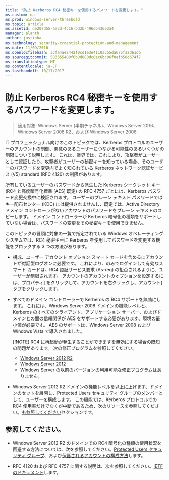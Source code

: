 ```yaml
---
title: "防止 Kerberos RC4 秘密キーを使用するパスワードを変更します。"
ms.custom: na
ms.prod: windows-server-threshold
ms.topic: article
ms.assetid: de207d55-aa3d-4c16-bd3b-496db43663a4
manager: alanth
author: justinha
ms.technology: security-crdential-protection-and-management
ms.date: 11/09/2016
ms.openlocfilehash: 3cfa4ae2442f0cd1e3e4110a355da675fa2d61db
ms.sourcegitcommit: 583355400f6b0d880dc0ac6bc06f0efb50d674f7
ms.translationtype: MT
ms.contentlocale: ja-JP
ms.lasthandoff: 10/17/2017
---
```

# <a name="preventing-kerberos-change-password-that-uses-rc4-secret-keys"></a>防止 Kerberos RC4 秘密キーを使用するパスワードを変更します。

>適用対象: Windows Server (半期チャネル)、Windows Server 2016、Windows Server 2008 R2、および Windows Server 2008

IT プロフェッショナル向けのこのトピックでは、Kerberos プロトコルのユーザーのアカウントの制御、悪意のあるユーザーにつながる可能性のあるいくつかの制限について説明します。 これは、業界では、これにより、攻撃者がユーザーとして認証したり、攻撃者がユーザーの秘密キーを知っている場合、そのユーザーのパスワードを変更内でよく知られている Kerberos ネットワーク認証サービス (V5) standard (RFC 4120) の制限があります。

所有しているユーザーのパスワードから派生した Kerberos シークレット キー (RC4 と高度暗号化標準 [AES] 既定) の RFC 4757 ごとには、Kerberos パスワード変更交換中に検証されます。 ユーザーのプレーン テキスト パスワードではキー配布センター (KDC) には提供されませんし、既定では、Active Directory ドメイン コントローラがないアカウントのパスワードをプレーン テキストのコピーします。 ドメイン コントローラーが Kerberos 暗号化の種類をサポートしていない場合は、パスワードの変更をその秘密キーを使用できません。 

このトピックの冒頭に対象の一覧で指定されている Windows オペレーティング システムでは、RC4 秘密キーに Kerberos を使用してパスワードを変更する機能をブロックする 3 つの方法があります。

- 構成、ユーザー アカウント オプション スマート カードを含めるにアカウントが対話型ログオンに必要です。 これにより、のみでログインして有効なスマート カードは、RC4 認証サービス要求 (As-req) の拒否されるように、ユーザーが制限されます。 アカウントのアカウントのオプションを設定するには、プロパティ] をクリックして、アカウントを右クリックし、アカウント] タブをクリックします。 

- すべてのドメイン コントローラーで Kerberos の RC4 サポートを無効にします。 これには、Windows Server 2008 ドメインの機能レベルと、Kerberos のすべてのクライアント、アプリケーション サーバー、およびドメインとの間の信頼関係が AES をサポートする必要があります、環境の最小値が必要です。 AES のサポートは、Windows Server 2008 および Windows Vista で導入されました。

    [!NOTE]
    RC4 に再起動が発生することができますを無効にする場合の既知の問題があります。 次の修正プログラムを参照してください。
    - [Windows Server 2012 R2](https://support.microsoft.com/en-us/kb/3038261)
    - [Windows Server 2012](https://support.microsoft.com/en-us/kb/3086213)
    - Windows Server の以前のバージョンの利用可能な修正プログラムはありません。

- Windows Server 2012 R2 ドメインの機能レベルを以上に上げます、ドメインのセットを展開し、Protected Users セキュリティ グループのメンバーとして、ユーザーを構成します。 この機能では、Kerberos プロトコルでの RC4 使用率だけでなくが中断であるため、次のリソースを参照してください。[も参照してください](#see-also)セクションです。

## <a name="see-also"></a>参照してください。

- Windows Server 2012 R2 のドメインでの RC4 暗号化の種類の使用状況を回避する方法については、次を参照してください。[Protected Users セキュリティ グループ](/../credentials-protection-and-management/protected-users-security-group.md)、および[保護されるアカウントの構成方法](/../credentials-protection-and-management/how-to-configure-protected-accounts.md)します。

- RFC 4120 および RFC 4757 に関する説明は、次を参照してください。[IETF のドキュメント](http://tools.ietf.org/html/)します。
